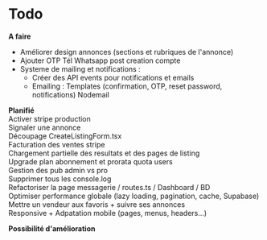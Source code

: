 # Todo

**A faire**  
- Améliorer design annonces (sections et rubriques de l'annonce)  
- Ajouter OTP Tél Whatsapp post creation compte    
- Systeme de mailing et notifications :
   - Créer des API events pour notifications et emails  
   - Emailing : Templates (confirmation, OTP, reset password, notifications) Nodemail  


**Planifié**  
Activer stripe production  
Signaler une annonce  
Découpage CreateListingForm.tsx  
Facturation des ventes stripe  
Chargement partielle des resultats et des pages de listing  
Upgrade plan abonnement et prorata quota users  
Gestion des pub admin vs pro  
Supprimer tous les console.log  
Refactoriser la page messagerie / routes.ts / Dashboard / BD  
Optimiser performance globale (lazy loading, pagination, cache, Supabase)  
Mettre un vendeur aux favoris + suivre ses annonces  
Responsive + Adpatation mobile (pages, menus, headers…) 

**Possibilité d'amélioration**  